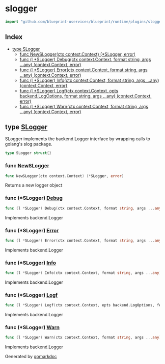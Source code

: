 <!-- Code generated by gomarkdoc. DO NOT EDIT -->

# slogger

```go
import "github.com/blueprint-uservices/blueprint/runtime/plugins/slogger"
```

## Index

- [type SLogger](<#SLogger>)
  - [func NewSLogger\(ctx context.Context\) \(\*SLogger, error\)](<#NewSLogger>)
  - [func \(l \*SLogger\) Debug\(ctx context.Context, format string, args ...any\) \(context.Context, error\)](<#SLogger.Debug>)
  - [func \(l \*SLogger\) Error\(ctx context.Context, format string, args ...any\) \(context.Context, error\)](<#SLogger.Error>)
  - [func \(l \*SLogger\) Info\(ctx context.Context, format string, args ...any\) \(context.Context, error\)](<#SLogger.Info>)
  - [func \(l \*SLogger\) Logf\(ctx context.Context, opts backend.LogOptions, format string, args ...any\) \(context.Context, error\)](<#SLogger.Logf>)
  - [func \(l \*SLogger\) Warn\(ctx context.Context, format string, args ...any\) \(context.Context, error\)](<#SLogger.Warn>)


<a name="SLogger"></a>
## type [SLogger](<https://gitlab.mpi-sws.org/cld/blueprint2/blueprint/blob/main/runtime/plugins/slogger/log.go#L12>)

SLogger implements the backend.Logger interface by wrapping calls to golang's slog package.

```go
type SLogger struct{}
```

<a name="NewSLogger"></a>
### func [NewSLogger](<https://gitlab.mpi-sws.org/cld/blueprint2/blueprint/blob/main/runtime/plugins/slogger/log.go#L46>)

```go
func NewSLogger(ctx context.Context) (*SLogger, error)
```

Returns a new logger object

<a name="SLogger.Debug"></a>
### func \(\*SLogger\) [Debug](<https://gitlab.mpi-sws.org/cld/blueprint2/blueprint/blob/main/runtime/plugins/slogger/log.go#L15>)

```go
func (l *SLogger) Debug(ctx context.Context, format string, args ...any) (context.Context, error)
```

Implements backend.Logger

<a name="SLogger.Error"></a>
### func \(\*SLogger\) [Error](<https://gitlab.mpi-sws.org/cld/blueprint2/blueprint/blob/main/runtime/plugins/slogger/log.go#L33>)

```go
func (l *SLogger) Error(ctx context.Context, format string, args ...any) (context.Context, error)
```

Implements backend.Logger

<a name="SLogger.Info"></a>
### func \(\*SLogger\) [Info](<https://gitlab.mpi-sws.org/cld/blueprint2/blueprint/blob/main/runtime/plugins/slogger/log.go#L21>)

```go
func (l *SLogger) Info(ctx context.Context, format string, args ...any) (context.Context, error)
```

Implements backend.Logger

<a name="SLogger.Logf"></a>
### func \(\*SLogger\) [Logf](<https://gitlab.mpi-sws.org/cld/blueprint2/blueprint/blob/main/runtime/plugins/slogger/log.go#L39>)

```go
func (l *SLogger) Logf(ctx context.Context, opts backend.LogOptions, format string, args ...any) (context.Context, error)
```

Implements backend.Logger

<a name="SLogger.Warn"></a>
### func \(\*SLogger\) [Warn](<https://gitlab.mpi-sws.org/cld/blueprint2/blueprint/blob/main/runtime/plugins/slogger/log.go#L27>)

```go
func (l *SLogger) Warn(ctx context.Context, format string, args ...any) (context.Context, error)
```

Implements backend.Logger

Generated by [gomarkdoc](<https://github.com/princjef/gomarkdoc>)
